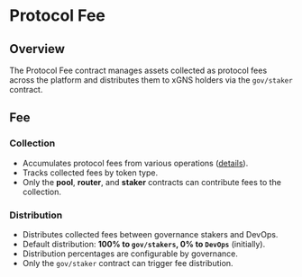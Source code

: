 # Protocol Fee

## Overview

The Protocol Fee contract manages assets collected as protocol fees across the platform and distributes them to xGNS holders via the `gov/staker` contract.

## Fee

### Collection

- Accumulates protocol fees from various operations ([details](https://docs.gnoswap.io/core-concepts/fees#protocol-fees)).
- Tracks collected fees by token type.
- Only the **pool**, **router**, and **staker** contracts can contribute fees to the collection.

### Distribution

- Distributes collected fees between governance stakers and DevOps.
- Default distribution: **100% to `gov/stakers`, 0% to `DevOps`** (initially).
- Distribution percentages are configurable by governance.
- Only the `gov/staker` contract can trigger fee distribution.
